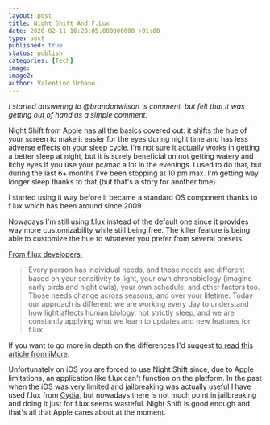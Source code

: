 ```yaml
---
layout: post
title: Night Shift And F.Lux
date: 2020-02-11 16:28:05.000000000 +01:00
type: post
published: true
status: publish
categories: [Tech]
image:
image2:
author: Valentino Urbano
---
```


*I started answering to @brandonwilson 's comment, but felt that it was getting out of hand as a simple comment.*

Night Shift from Apple has all the basics covered out: it shifts the hue of your screen to make it easier for the eyes during night time and has less adverse effects on your sleep cycle. I'm not sure it actually works in getting a better sleep at night, but it is surely beneficial on not getting watery and itchy eyes if you use your pc/mac a lot in the evenings. I used to do that, but during the last 6+ months I've been stopping at 10 pm max. I'm getting way longer sleep thanks to that (but that's a story for another time).

I started using it way before it became a standard OS component thanks to f.lux which has been around since 2009.

Nowadays I'm still using f.lux instead of the default one since it provides way more customizability while still being free. The killer feature is being able to customize the hue to whatever you prefer from several presets. 

[From f.lux developers:][1]
>Every person has individual needs, and those needs are different based  on your sensitivity to light, your own chronobiology (imagine early  birds and night owls), your own schedule, and other factors too. Those  needs change across seasons, and over your lifetime. Today our approach  is different: we are working every day to understand how light affects  human biology, not strictly sleep, and we are constantly applying what  we learn to updates and new features for f.lux.

If you want to go more in depth on the differences I'd suggest [to read this article from iMore][2].

Unfortunately on iOS you are forced to use Night Shift since, due to Apple limitations, an application like f.lux can't function on the platform. In the past when the iOS was very limited and jailbreaking was actually useful I have used f.lux from [Cydia][3], but nowadays there is not much point in jailbreaking and doing it just for f.lux seems wasteful. Night Shift is good enough and that's all that Apple cares about at the moment.

[1]: https://forum.justgetflux.com/topic/3655/f-lux-vs-night-shift-in-macos-10-12-4
[2]: https://www.imore.com/night-shift-vs-flux-whats-difference
[3]: https://en.wikipedia.org/wiki/Cydia

